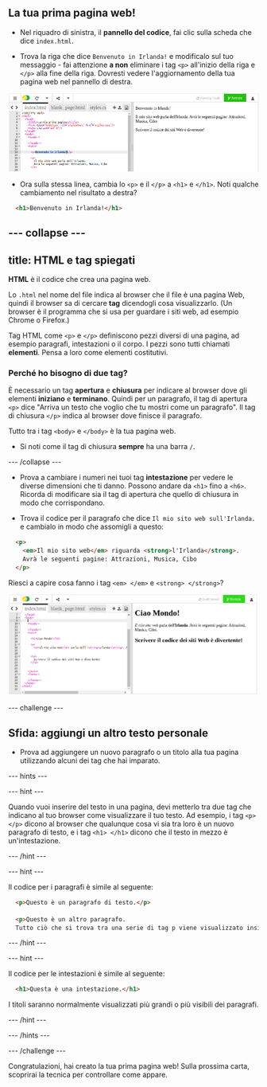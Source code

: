 ## La tua prima pagina web!

- Nel riquadro di sinistra, il **pannello del codice**, fai clic sulla scheda che dice `index.html`.

- Trova la riga che dice `Benvenuto in Irlanda!` e modificalo sul tuo messaggio - fai attenzione **a non** eliminare i tag `<p>` all'inizio della riga e `</p>` alla fine della riga. Dovresti vedere l'aggiornamento della tua pagina web nel pannello di destra.

![Esempio di paragrafo HTML](images/egFirstHtmlCode.png)

- Ora sulla stessa linea, cambia lo `<p>` e il `</p>` a `<h1>` e `</h1>`. Noti qualche cambiamento nel risultato a destra?

```html
  <h1>Benvenuto in Irlanda!</h1>
```

--- collapse ---
---
title: HTML e tag spiegati
---

**HTML** è il codice che crea una pagina web.

Lo `.html` nel nome del file indica al browser che il file è una pagina Web, quindi il browser sa di cercare **tag** dicendogli cosa visualizzarlo. (Un browser è il programma che si usa per guardare i siti web, ad esempio Chrome o Firefox.)

Tag HTML come `<p>` e `</p>` definiscono pezzi diversi di una pagina, ad esempio paragrafi, intestazioni o il corpo. I pezzi sono tutti chiamati **elementi**. Pensa a loro come elementi costitutivi.

### Perché ho bisogno di due tag?

È necessario un tag **apertura** e **chiusura** per indicare al browser dove gli elementi **iniziano** e **terminano**. Quindi per un paragrafo, il tag di apertura `<p>` dice "Arriva un testo che voglio che tu mostri come un paragrafo". Il tag di chiusura `</p>` indica al browser dove finisce il paragrafo.

Tutto tra i tag `<body>` e `</body>` è la tua pagina web.

- Si noti come il tag di chiusura **sempre** ha una barra `/`.

--- /collapse ---

- Prova a cambiare i numeri nei tuoi tag **intestazione** per vedere le diverse dimensioni che ti danno. Possono andare da `<h1>` fino a `<h6>`. Ricorda di modificare sia il tag di apertura che quello di chiusura in modo che corrispondano.

- Trova il codice per il paragrafo che dice `Il mio sito web sull'Irlanda.` e cambialo in modo che assomigli a questo:

```html
  <p>
    <em>Il mio sito web</em> riguarda <strong>l'Irlanda</strong>. 
    Avrà le seguenti pagine: Attrazioni, Musica, Cibo
  </p>
```

Riesci a capire cosa fanno i tag `<em> </em>` e `<strong> </strong>`?

![Esempio di tag HTML](images/egFirstTags.png)

--- challenge ---

## Sfida: aggiungi un altro testo personale

- Prova ad aggiungere un nuovo paragrafo o un titolo alla tua pagina utilizzando alcuni dei tag che hai imparato.

--- hints ---


--- hint ---

Quando vuoi inserire del testo in una pagina, devi metterlo tra due tag che indicano al tuo browser come visualizzare il tuo testo. Ad esempio, i tag `<p> </p>` dicono al browser che qualunque cosa vi sia tra loro è un nuovo paragrafo di testo, e i tag `<h1> </h1>` dicono che il testo in mezzo è un'intestazione.

--- /hint ---

--- hint ---

Il codice per i paragrafi è simile al seguente:

```html
  <p>Questo è un paragrafo di testo.</p>

  <p>Questo è un altro paragrafo.
  Tutto ciò che si trova tra una serie di tag p viene visualizzato insieme in un'unica riga sulla pagina web.</p>
```

--- /hint ---

--- hint ---

Il codice per le intestazioni è simile al seguente:

```html
  <h1>Questa è una intestazione.</h1>
```

I titoli saranno normalmente visualizzati più grandi o più visibili dei paragrafi.

--- /hint ---

--- /hints ---

--- /challenge ---

Congratulazioni, hai creato la tua prima pagina web! Sulla prossima carta, scoprirai la tecnica per controllare come appare.